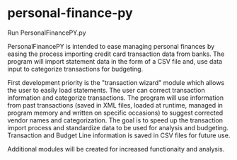 # personal-finance-py
Run PersonalFinancePY.py

PersonalFinancePY is intended to ease managing personal finances by easing
the process importing credit card transaction data from banks. The program will 
import statement data in the form of a CSV file and, use data input to categorize
transactions for budgeting.

First development priority is the "transaction wizard" module which allows the user
to easily load statements. The user can correct transaction information and
categorize transactions. The program will use information from past transactions
(saved in XML files, loaded at runtime, managed in program memory and written
on specific occasions) to suggest corrected vendor names and categorization.
The goal is to speed up the transaction import process and standardize data to be 
used for analysis and budgeting. Transaction and Budget Line information is saved
in CSV files for future use.

Additional modules will be created for increased functionaity and analysis.